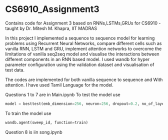 # CS6910_Assignment3
Contains code for Assignment 3 based on RNNs,LSTMs,GRUs for CS6910 - taught by Dr. Mitesh M. Khapra, IIT MADRAS

In this project I implemented a sequence to sequence model for learning problems using Recurrent Neural Networks, compare different cells such as vanilla RNN, LSTM and GRU, implement attention networks to overcome the limitations of vanilla seq2seq model and visualise the interactions between different components in an RNN based model. I used wandb for hyper parameter configuration using the validation dataset and visualisation of test data.

The codes are implemented for both vanilla sequence to sequence and With attention. I have used Tamil Language for the model.

Questions 1 to 7 are in Main.ipynb
To test the model use
```python
model = besttest(emb_dimension=256, neuron=256, dropout=0.2, no_of_layers=3, layer="LSTM", att=False, teacher_forcing=1.0)
```

To train the model use
```python
wandb.agent(sweep_id, function=train)
```
Question 8 is iin song.ipynb
